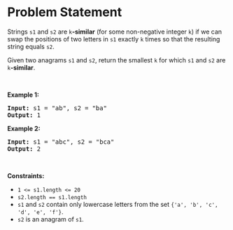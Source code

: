 # Problem Statement

<p>Strings <code>s1</code> and <code>s2</code> are <code>k</code><strong>-similar</strong> (for some non-negative integer <code>k</code>) if we can swap the positions of two letters in <code>s1</code> exactly <code>k</code> times so that the resulting string equals <code>s2</code>.</p>

<p>Given two anagrams <code>s1</code> and <code>s2</code>, return the smallest <code>k</code> for which <code>s1</code> and <code>s2</code> are <code>k</code><strong>-similar</strong>.</p>

<p>&nbsp;</p>
<p><strong>Example 1:</strong></p>

<pre>
<strong>Input:</strong> s1 = &quot;ab&quot;, s2 = &quot;ba&quot;
<strong>Output:</strong> 1
</pre>

<p><strong>Example 2:</strong></p>

<pre>
<strong>Input:</strong> s1 = &quot;abc&quot;, s2 = &quot;bca&quot;
<strong>Output:</strong> 2
</pre>

<p>&nbsp;</p>
<p><strong>Constraints:</strong></p>

<ul>
	<li><code>1 &lt;= s1.length &lt;= 20</code></li>
	<li><code>s2.length == s1.length</code></li>
	<li><code>s1</code> and <code>s2</code> contain only lowercase letters from the set <code>{&#39;a&#39;, &#39;b&#39;, &#39;c&#39;, &#39;d&#39;, &#39;e&#39;, &#39;f&#39;}</code>.</li>
	<li><code>s2</code> is an anagram of <code>s1</code>.</li>
</ul>
